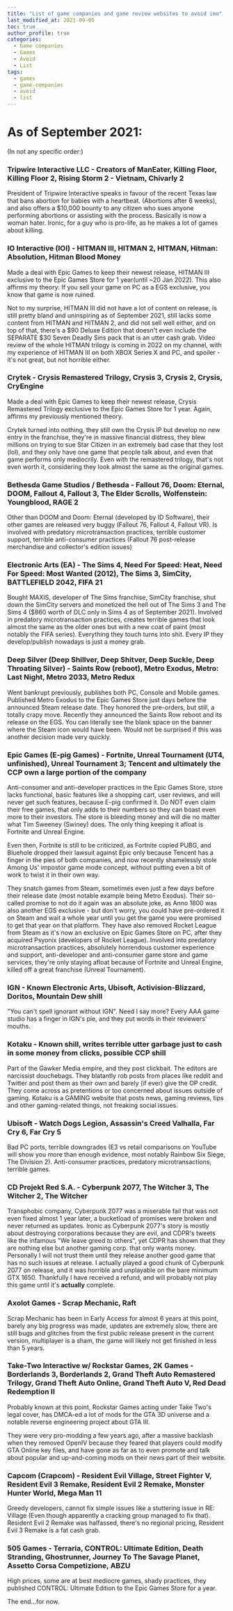 ```yaml
---
title: "List of game companies and game review websites to avoid imo"
last_modified_at: 2021-09-05
toc: true
author_profile: true
categories:
  - Game companies
  - Games
  - Avoid
  - List
tags:
  - games
  - game-companies
  - avoid
  - list
---
```


# As of September 2021:

(In not any specific order:)

### Tripwire Interactive LLC - Creators of ManEater, Killing Floor, Killing Floor 2, Rising Storm 2 - Vietnam, Chivarly 2

President of Tripwire Interactive speaks in favour of the recent Texas law that bans abortion for babies with a heartbeat. (Abortions after 6 weeks), and also offers a $10,000 bounty to any citizen who sues anyone performing abortions or assisting with the process. Basically is now a woman hater. Ironic, for a guy who is pro-life, as he makes a lot of games about killing.

### IO Interactive (IOI) - HITMAN III, HITMAN 2, HITMAN, Hitman: Absolution, Hitman Blood Money

Made a deal with Epic Games to keep their newest release, HITMAN III exclusive to the Epic Games Store for 1 year(until ~20 Jan 2022). This also affirms my theory: If you sell your game on PC as a EGS exclusive, you know that game is now ruined.

Not to my surprise, HITMAN III did not have a lot of content on release, is still pretty bland and uninspiring as of September 2021, still lacks some content from HITMAN and HITMAN 2, and did not sell well either, and on top of that, there's a $90 Deluxe Edition that doesn't even include the SEPARATE $30 Seven Deadly Sins pack that is an utter cash grab. Video review of the whole HITMAN trilogy is coming in 2022 on my channel, with my experience of HITMAN III on both XBOX Series X and PC, and spoiler - it's not great, but not horrible either.

### Crytek - Crysis Remastered Trilogy, Crysis 3, Crysis 2, Crysis, CryEngine

Made a deal with Epic Games to keep their newest release, Crysis Remastered Trilogy exclusive to the Epic Games Store for 1 year. Again, affirms my previously mentioned theory.

Crytek turned into nothing, they still own the Crysis IP but develop no new entry in the franchise, they're in massive financial distress, they blew millions on trying to sue Star Citizen in an extremely bad case that they lost (lol), and they only have one game that people talk about, and even that game performs only mediocrily. Even with the remastered trilogy, that's not even worth it, considering they look almost the same as the original games.

### Bethesda Game Studios / Bethesda - Fallout 76, Doom: Eternal, DOOM, Fallout 4, Fallout 3, The Elder Scrolls, Wolfenstein: Youngblood, RAGE 2

Other than DOOM and Doom: Eternal (developed by ID Software), their other games are released very buggy (Fallout 76, Fallout 4, Fallout VR). Is involved with predatory microtransaction practices, terrible customer support, terrible anti-consumer practices (Fallout 76 post-release merchandise and collector's edition issues)

### Electronic Arts (EA) - The Sims 4, Need For Speed: Heat, Need For Speed: Most Wanted (2012), The Sims 3, SimCity, BATTLEFIELD 2042, FIFA 21

Bought MAXIS, developer of The Sims franchise, SimCity franchise, shut down the SimCity servers and monetized the hell out of The Sims 3 and The Sims 4 ($860 worth of DLC only in Sims 4 as of September 2021). Involved in predatory microtransaction practices, creates terrible games that look almost the same as the older ones but with a new coat of paint (most notably the FIFA series). Everything they touch turns into shit. Every IP they develop/publish nowadays is just a money grab.

### Deep Silver (Deep Shillver, Deep Shitver, Deep Suckle, Deep Throating Silver) - Saints Row (reboot), Metro Exodus, Metro: Last Night, Metro 2033, Metro Redux

Went bankrupt previously, publishes both PC, Console and Mobile games. Published Metro Exodus to the Epic Games Store just days before the announced Steam release date. They honored the pre-orders, but still, a totally crapy move. Recently they announced the Saints Row reboot and its release on the EGS. You can literally see the blank space on the banner where the Steam icon would have been. Would not be surprised if this was another decision made very quickly.

### Epic Games (E-pig Games) - Fortnite, Unreal Tournament (UT4, unfinished), Unreal Tournament 3; Tencent and ultimately the CCP own a large portion of the company

Anti-consumer and anti-developer practices in the Epic Games Store, store lacks functional, basic features like a shopping cart, user reviews, and will never get such features, because E-pig confirmed it. Do NOT even claim their free games, that only adds to their numbers so they can boast even more to their investors. The store is bleeding money and will die no matter what Tim Sweeney (Swiney) does. The only thing keeping it afloat is Fortnite and Unreal Engine.

Even then, Fortnite is still to be criticized, as Fortnite copied PUBG, and Bluehole dropped their lawsuit against Epic only because Tencent has a finger in the pies of both companies, and now recently shamelessly stole Among Us' impostor game mode concept, without putting even a bit of work to twist it in their own way.

They snatch games from Steam, sometimes even just a few days before their release date (most notable example being Metro Exodus). Their so-called promise to not do it again was an absolute joke, as Anno 1800 was also another EGS exclusive - but don't worry, you could have pre-ordered it on Steam and wait a whole year until you get the game you were promised to get that year on that platform. They have also removed Rocket League from Steam as it's now an exclusive on Epic Games Store on PC, after they acquired Psyonix (developers of Rocket League). Involved into predatory microtransaction practices, absolutely horrendous customer experience and support, anti-developer and anti-consumer game store and game services, they're only staying afloat because of Fortnite and Unreal Engine, killed off a great franchise (Unreal Tournament).

### IGN - Known Electronic Arts, Ubisoft, Activision-Blizzard, Doritos, Mountain Dew shill

"You can't spell ignorant without IGN". Need I say more? Every AAA game studio has a finger in IGN's pie, and they put words in their reviewers' mouths.

### Kotaku - Known shill, writes terrible utter garbage just to cash in some money from clicks, possible CCP shill

Part of the Gawker Media empire, and they post clickbait. The editors are narcissist douchebags. They blatantly rob posts from places like reddit and Twitter and post them as their own and barely (if ever) give the OP credit. They come across as pretentions or too concerned about issues outside of gaming. Kotaku is a GAMING website that posts news, gaming reviews, tips and other gaming-related things, not freaking social issues.

### Ubisoft - Watch Dogs Legion, Assassin's Creed Valhalla, Far Cry 6, Far Cry 5

Bad PC ports, terrible downgrades (E3 vs retail comparisons on YouTube will show you more than enough evidence, most notably Rainbow Six Siege, The Division 2). Anti-consumer practices, predatory microtransactions, terrible games.

### CD Projekt Red S.A. - Cyberpunk 2077, The Witcher 3, The Witcher 2, The Witcher

Transphobic company, Cyberpunk 2077 was a miserable fail that was not even fixed almost 1 year later, a bucketload of promises were broken and never returned as updates. Ironic as Cyberpunk 2077's story is mostly about destroying corporations because they are evil, and CDPR's tweets like the infamous "We leave greed to others", yet CDPR has shown that they are nothing else but another gaming corp. that only wants money. Personally I will not trust them until they release another good game that has no such issues at release. I actually played a good chunk of Cyberpunk 2077 on release, and it was horrible and unplayable on the bare minimum GTX 1650. Thankfully I have received a refund, and will probably not play this game until it's **actually** complete.

### Axolot Games - Scrap Mechanic, Raft

Scrap Mechanic has been in Early Access for almost 6 years at this point, barely any big progress was made, updates are extremely slow, there are still bugs and glitches from the first public release present in the current version, multiplayer is a sham, the game will likely not get finished in less than 5 years.

### Take-Two Interactive w/ Rockstar Games, 2K Games - Borderlands 3, Borderlands 2, Grand Theft Auto Remastered Trilogy, Grand Theft Auto Online, Grand Theft Auto V, Red Dead Redemption II

Probably known at this point, Rockstar Games acting under Take Two's legal cover, has DMCA-ed a lot of mods for the GTA 3D universe and a notable reverse engineering project about GTA III.

They were very pro-modding a few years ago, after a massive backlash when they removed OpenIV because they feared that players could modify GTA Online key files, and have gone as far as to even promote and talk about popular and up-and-coming mods on their news part of their website.

### Capcom (Crapcom) - Resident Evil Village, Street Fighter V, Resident Evil 3 Remake, Resident Evil 2 Remake, Monster Hunter World, Mega Man 11

Greedy developers, cannot fix simple issues like a stuttering issue in RE: Village (Even though apparently a cracking group managed to fix that). Resident Evil 2 Remake was halfassed, there's no regional pricing, Resident Evil 3 Remake is a fat cash grab.

### 505 Games - Terraria, CONTROL: Ultimate Edition, Death Stranding, Ghostrunner, Journey To The Savage Planet, Assetto Corsa Competizione, ABZU

High prices, some are at best mediocre games, shady practices, they published CONTROL: Ultimate Edition to the Epic Games Store for a year.



The end...for now.
